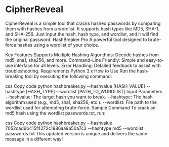 # CipherReveal
CipherReveal is a simple tool that cracks hashed passwords by comparing them with hashes from a wordlist. It supports hash types like MD5, SHA-1, and SHA-256. Just input the hash, hash type, and wordlist, and it will find the original password. 
HashBreaker Pro
A powerful tool designed to brute-force hashes using a wordlist of your choice.

Key Features
Supports Multiple Hashing Algorithms: Decode hashes from md5, sha1, sha256, and more.
Command-Line Friendly: Simple and easy-to-use interface for all levels.
Error Handling: Detailed feedback to assist with troubleshooting.
Requirements
Python 3.x
How to Use
Run the hash-breaking tool by executing the following command:

css
Copy code
python hashbreaker.py --hashvalue [HASH_VALUE] --hashtype [HASH_TYPE] --wordlist [PATH_TO_WORDLIST]
Input Parameters
--hashvalue: The target hash you want to break.
--hashtype: The hash algorithm used (e.g., md5, sha1, sha256, etc.).
--wordlist: File path to the wordlist used for attempting brute-force.
Sample Command
To crack an md5 hash using the wordlist passwords.txt, run:

css
Copy code
python hashbreaker.py --hashvalue 7052cad6b415f4272c1986aa9a50a7c3 --hashtype md5 --wordlist passwords.txt
This updated version is unique and delivers the same message in a different way!






